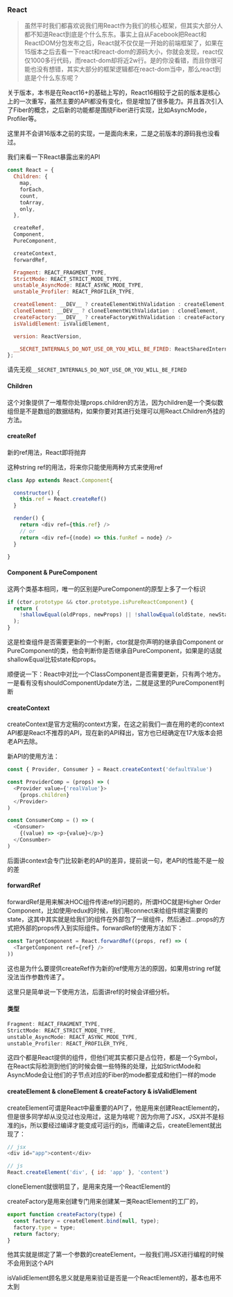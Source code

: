 ### React
> 虽然平时我们都喜欢说我们用React作为我们的核心框架，但其实大部分人都不知道React到底是个什么东东。事实上自从Facebook把React和ReactDOM分包发布之后，React就不仅仅是一开始的前端框架了，如果在15版本之后去看一下react和react-dom的源码大小，你就会发现，react仅仅1000多行代码，而react-dom却将近2w行。是的你没看错，而且你很可能也没有想错，其实大部分的框架逻辑都在react-dom当中，那么react到底是个什么东东呢？

关于版本，本书是在React16+的基础上写的，React16相较于之前的版本是核心上的一次重写，虽然主要的API都没有变化，但是增加了很多能力。并且首次引入了Fiber的概念，之后新的功能都是围绕Fiber进行实现，比如AsyncMode，Profiler等。

这里并不会讲16版本之前的实现，一是面向未来，二是之前版本的源码我也没看过。

我们来看一下React暴露出来的API

```js
const React = {
  Children: {
    map,
    forEach,
    count,
    toArray,
    only,
  },

  createRef,
  Component,
  PureComponent,

  createContext,
  forwardRef,

  Fragment: REACT_FRAGMENT_TYPE,
  StrictMode: REACT_STRICT_MODE_TYPE,
  unstable_AsyncMode: REACT_ASYNC_MODE_TYPE,
  unstable_Profiler: REACT_PROFILER_TYPE,

  createElement: __DEV__ ? createElementWithValidation : createElement,
  cloneElement: __DEV__ ? cloneElementWithValidation : cloneElement,
  createFactory: __DEV__ ? createFactoryWithValidation : createFactory,
  isValidElement: isValidElement,

  version: ReactVersion,

  __SECRET_INTERNALS_DO_NOT_USE_OR_YOU_WILL_BE_FIRED: ReactSharedInternals,
};
```
请先无视`__SECRET_INTERNALS_DO_NOT_USE_OR_YOU_WILL_BE_FIRED`

#### Children
这个对象提供了一堆帮你处理props.children的方法，因为children是一个类似数组但是不是数组的数据结构，如果你要对其进行处理可以用React.Children外挂的方法。

#### createRef
新的ref用法，React即将抛弃<div ref="myDiv" />这种string ref的用法，将来你只能使用两种方式来使用ref
```js
class App extends React.Component{

  constructor() {
    this.ref = React.createRef()
  }

  render() {
    return <div ref={this.ref} />
    // or
    return <div ref={(node) => this.funRef = node} />
  }

}
```

#### Component & PureComponent
这两个类基本相同，唯一的区别是PureComponent的原型上多了一个标识

```js
if (ctor.prototype && ctor.prototype.isPureReactComponent) {
  return (
    !shallowEqual(oldProps, newProps) || !shallowEqual(oldState, newState)
  );
}
```
这是检查组件是否需要更新的一个判断，ctor就是你声明的继承自Component or PureComponent的类，他会判断你是否继承自PureComponent，如果是的话就shallowEqual比较state和props。

顺便说一下：React中对比一个ClassComponent是否需要更新，只有两个地方。一是看有没有shouldComponentUpdate方法，二就是这里的PureComponent判断

#### createContext
createContext是官方定稿的context方案，在这之前我们一直在用的老的context API都是React不推荐的API，现在新的API释出，官方也已经确定在17大版本会把老API去除。

新API的使用方法：
```js
const { Provider, Consumer } = React.createContext('defaultValue')

const ProviderComp = (props) => (
  <Provider value={'realValue'}>
    {props.children}
  </Provider>
)

const ConsumerComp = () => (
  <Consumer>
    {(value) => <p>{value}</p>}
  </Consumber>
)
```
后面讲context会专门比较新老的API的差异，提前说一句，老API的性能不是一般的差

#### forwardRef
forwardRef是用来解决HOC组件传递ref的问题的，所谓HOC就是Higher Order Component，比如使用redux的时候，我们用connect来给组件绑定需要的state，这其中其实就是给我们的组件在外部包了一层组件，然后通过...props的方式把外部的props传入到实际组件。forwardRef的使用方法如下：
```js
const TargetComponent = React.forwardRef((props, ref) => (
  <TargetComponent ref={ref} />
))
```
这也是为什么要提供createRef作为新的ref使用方法的原因，如果用string ref就没法当作参数传递了。

这里只是简单说一下使用方法，后面讲ref的时候会详细分析。

#### 类型
```js
Fragment: REACT_FRAGMENT_TYPE,
StrictMode: REACT_STRICT_MODE_TYPE,
unstable_AsyncMode: REACT_ASYNC_MODE_TYPE,
unstable_Profiler: REACT_PROFILER_TYPE,
```
这四个都是React提供的组件，但他们呢其实都只是占位符，都是一个Symbol，在React实际检测到他们的时候会做一些特殊的处理，比如StrictMode和AsyncMode会让他们的子节点对应的Fiber的mode都变成和他们一样的mode

#### createElement & cloneElement & createFactory & isValidElement
createElement可谓是React中最重要的API了，他是用来创建ReactElement的，但是很多同学却从没见过也没用过，这是为啥呢？因为你用了JSX，JSX并不是标准的js，所以要经过编译才能变成可运行的js，而编译之后，createElement就出现了：

```js
// jsx
<div id="app">content</div>

// js
React.createElement('div', { id: 'app' }, 'content')
```
cloneElement就很明显了，是用来克隆一个ReactElement的

createFactory是用来创建专门用来创建某一类ReactElement的工厂的，

```js
export function createFactory(type) {
  const factory = createElement.bind(null, type);
  factory.type = type;
  return factory;
}
```
他其实就是绑定了第一个参数的createElement，一般我们用JSX进行编程的时候不会用到这个API

isValidElement顾名思义就是用来验证是否是一个ReactElement的，基本也用不太到